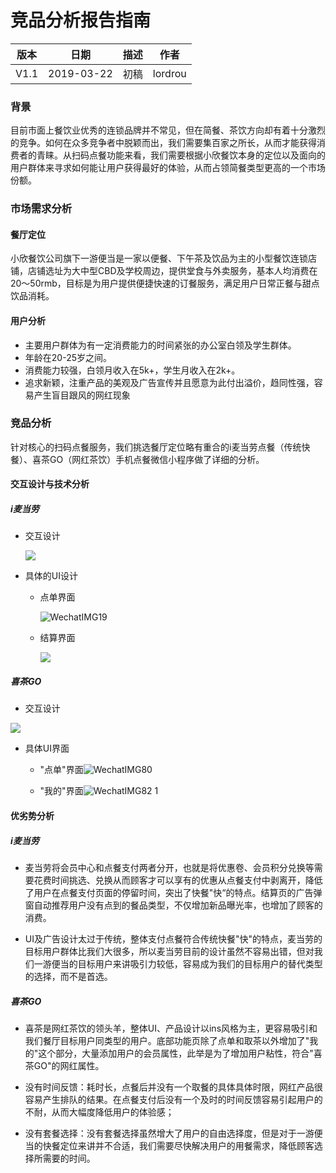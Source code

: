 # 竞品分析报告指南

| 版本 |    日期    | 描述 |  作者   |
| :--: | :--------: | :--: | :-----: |
| V1.1 | 2019-03-22 | 初稿 | lordrou |

### 背景

​	目前市面上餐饮业优秀的连锁品牌并不常见，但在简餐、茶饮方向却有着十分激烈的竞争。如何在众多竞争者中脱颖而出，我们需要集百家之所长，从而才能获得消费者的青睐。从扫码点餐功能来看，我们需要根据小欣餐饮本身的定位以及面向的用户群体来寻求如何能让用户获得最好的体验，从而占领简餐类型更高的一个市场份额。

### 市场需求分析

#### 餐厅定位

​	小欣餐饮公司旗下一游便当是一家以便餐、下午茶及饮品为主的小型餐饮连锁店铺，店铺选址为大中型CBD及学校周边，提供堂食与外卖服务，基本人均消费在20～50rmb，目标是为用户提供便捷快速的订餐服务，满足用户日常正餐与甜点饮品消耗。

#### 用户分析

 * 主要用户群体为有一定消费能力的时间紧张的办公室白领及学生群体。
 * 年龄在20-25岁之间。
 * 消费能力较强，白领月收入在5k+，学生月收入在2k+。
 * 追求新颖，注重产品的美观及广告宣传并且愿意为此付出溢价，趋同性强，容易产生盲目跟风的网红现象

### 竞品分析

​	针对核心的扫码点餐服务，我们挑选餐厅定位略有重合的i麦当劳点餐（传统快餐）、喜茶GO（网红茶饮）手机点餐微信小程序做了详细的分析。

#### 交互设计与技术分析

##### i麦当劳

* 交互设计

  ![](https://leonharde.github.io/images/006tNc79gy1g2drzkgllvj31dc0j9mzc.jpg)

* 具体的UI设计

  * 点单界面

    ![WechatIMG19](https://LeonhardE.github.io/images/WechatIMG19.jpeg)

  * 结算界面

    ![](https://leonharde.github.io/images/006tNc79gy1g2dsstdd6sj30n01ds0va.jpg)

##### 喜茶GO

* 交互设计

![](https://leonharde.github.io/images/006tNc79ly1g2bhrv1tzej30sw0ne76g.jpg)

* 具体UI界面

  * "点单"界面![WechatIMG80](https://leonharde.github.io/images/006tNc79ly1g2b99jsfw3j30n01dsjvz.jpg)

  * "我的"界面![WechatIMG82 1](https://leonharde.github.io/images/006tNc79ly1g2b99cerj0j30n01dsmym.jpg)

#### 优劣势分析

##### i麦当劳

* 麦当劳将会员中心和点餐支付两者分开，也就是将优惠卷、会员积分兑换等需要花费时间挑选、兑换从而顾客才可以享有的优惠从点餐支付中剥离开，降低了用户在点餐支付页面的停留时间，突出了快餐"快“的特点。结算页的广告弹窗自动推荐用户没有点到的餐品类型，不仅增加新品曝光率，也增加了顾客的消费。

* UI及广告设计太过于传统，整体支付点餐符合传统快餐"快"的特点，麦当劳的目标用户群体比我们大很多，所以麦当劳目前的设计虽然不容易出错，但对我们一游便当的目标用户来讲吸引力较低，容易成为我们的目标用户的替代类型的选择，而不是首选。

##### 喜茶GO

* 喜茶是网红茶饮的领头羊，整体UI、产品设计以ins风格为主，更容易吸引和我们餐厅目标用户同类型的用户。底部功能页除了点单和取茶以外增加了"我的"这个部分，大量添加用户的会员属性，此举是为了增加用户粘性，符合"喜茶GO"的网红属性。

* 没有时间反馈：耗时长，点餐后并没有一个取餐的具体具体时限，网红产品很容易产生排队的结果。在点餐支付后没有一个及时的时间反馈容易引起用户的不耐，从而大幅度降低用户的体验感；
* 没有套餐选择：没有套餐选择虽然增大了用户的自由选择度，但是对于一游便当的快餐定位来讲并不合适，我们需要尽快解决用户的用餐需求，降低顾客选择所需要的时间。
